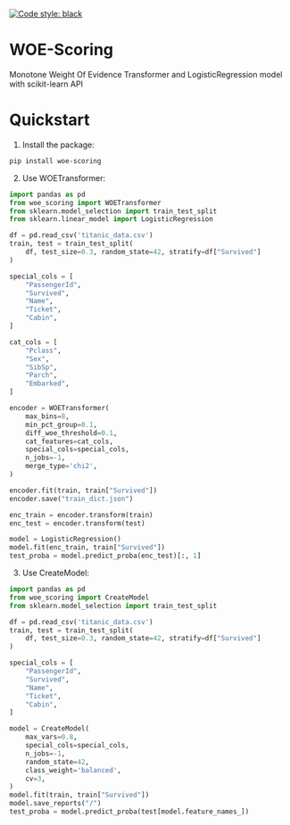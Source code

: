 [![Code style: black](https://img.shields.io/badge/code%20style-black-000000.svg)](https://github.com/psf/black)
# WOE-Scoring
Monotone Weight Of Evidence Transformer and LogisticRegression model with scikit-learn API

# Quickstart

1. Install the package:
```bash
pip install woe-scoring
```

2. Use WOETransformer:
```python
import pandas as pd
from woe_scoring import WOETransformer
from sklearn.model_selection import train_test_split
from sklearn.linear_model import LogisticRegression

df = pd.read_csv('titanic_data.csv')
train, test = train_test_split(
    df, test_size=0.3, random_state=42, stratify=df["Survived"]
)

special_cols = [
    "PassengerId",
    "Survived",
    "Name",
    "Ticket",
    "Cabin",
]

cat_cols = [
    "Pclass",
    "Sex",
    "SibSp",
    "Parch",
    "Embarked",
]

encoder = WOETransformer(
    max_bins=8,
    min_pct_group=0.1,
    diff_woe_threshold=0.1,
    cat_features=cat_cols,
    special_cols=special_cols,
    n_jobs=-1,
    merge_type='chi2',
)

encoder.fit(train, train["Survived"])
encoder.save("train_dict.json")

enc_train = encoder.transform(train)
enc_test = encoder.transform(test)

model = LogisticRegression()
model.fit(enc_train, train["Survived"])
test_proba = model.predict_proba(enc_test)[:, 1]
```
3. Use CreateModel:

```python
import pandas as pd
from woe_scoring import CreateModel
from sklearn.model_selection import train_test_split

df = pd.read_csv('titanic_data.csv')
train, test = train_test_split(
    df, test_size=0.3, random_state=42, stratify=df["Survived"]
)

special_cols = [
    "PassengerId",
    "Survived",
    "Name",
    "Ticket",
    "Cabin",
]

model = CreateModel(
    max_vars=0.8,
    special_cols=special_cols,
    n_jobs=-1,
    random_state=42,
    class_weight='balanced',
    cv=3,
)
model.fit(train, train["Survived"])
model.save_reports("/")
test_proba = model.predict_proba(test[model.feature_names_])
```
